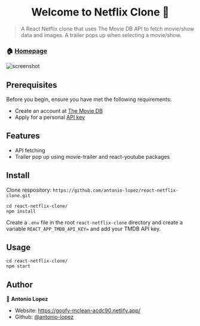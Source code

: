 <h1 align="center">Welcome to Netflix Clone 👋</h1>
<p>
</p>

> A React Netflix clone that uses The Movie DB API to fetch movie/show data and images. A trailer pops up when selecting a movie/show.

### 🏠 [Homepage](https://antonio-netflix-clone.netlify.app/)

![screenshot](https://raw.githubusercontent.com/antonio-lopez/react-netflix-clone/main/uploads/netflix-clone-screenshot.png?token=AIWOL55LCLGTEVAPZ537YGTA645DS)

## Prerequisites

Before you begin, ensure you have met the following requirements:

- Create an account at [The Movie DB](https://www.themoviedb.org/signup)
- Apply for a personal [API key](https://www.themoviedb.org/documentation/api)

## Features

- API fetching
- Trailer pop up using movie-trailer and react-youtube packages

## Install

Clone respository: `https://github.com/antonio-lopez/react-netflix-clone.git`

```
cd react-netflix-clone/
npm install
```

Create a `.env` file in the root `react-netflix-clone` directory and create a variable `REACT_APP_TMDB_API_KEY=` and add your TMDB API key.

## Usage

```
cd react-netflix-clone/
npm start
```

## Author

👤 **Antonio Lopez**

- Website: https://goofy-mclean-acdc90.netlify.app/
- Github: [@antonio-lopez](https://github.com/antonio-lopez)
